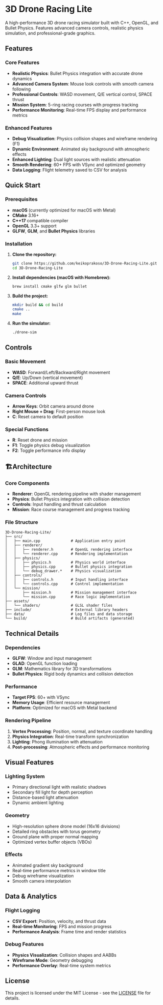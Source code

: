 # 3D Drone Racing Lite

A high-performance 3D drone racing simulator built with C++, OpenGL, and Bullet Physics. Features advanced camera controls, realistic physics simulation, and professional-grade graphics.

## Features

### Core Features
- **Realistic Physics**: Bullet Physics integration with accurate drone dynamics
- **Advanced Camera System**: Mouse look controls with smooth camera following
- **Professional Controls**: WASD movement, Q/E vertical control, SPACE thrust
- **Mission System**: 5-ring racing courses with progress tracking
- **Performance Monitoring**: Real-time FPS display and performance metrics

### Enhanced Features
- **Debug Visualization**: Physics collision shapes and wireframe rendering (F1)
- **Dynamic Environment**: Animated sky background with atmospheric effects
- **Enhanced Lighting**: Dual light sources with realistic attenuation
- **Smooth Rendering**: 60+ FPS with VSync and optimized geometry
- **Data Logging**: Flight telemetry saved to CSV for analysis

## Quick Start

### Prerequisites
- **macOS** (currently optimized for macOS with Metal)
- **CMake** 3.16+
- **C++17** compatible compiler
- **OpenGL** 3.3+ support
- **GLFW**, **GLM**, and **Bullet Physics** libraries

### Installation

1. **Clone the repository:**
   ```bash
   git clone https://github.com/keikoprakoso/3D-Drone-Racing-Lite.git
   cd 3D-Drone-Racing-Lite
   ```

2. **Install dependencies (macOS with Homebrew):**
   ```bash
   brew install cmake glfw glm bullet
   ```

3. **Build the project:**
   ```bash
   mkdir build && cd build
   cmake ..
   make
   ```

4. **Run the simulator:**
   ```bash
   ./drone-sim
   ```

## Controls

### Basic Movement
- **WASD**: Forward/Left/Backward/Right movement
- **Q/E**: Up/Down (vertical movement)
- **SPACE**: Additional upward thrust

### Camera Controls
- **Arrow Keys**: Orbit camera around drone
- **Right Mouse + Drag**: First-person mouse look
- **C**: Reset camera to default position

### Special Functions
- **R**: Reset drone and mission
- **F1**: Toggle physics debug visualization
- **F2**: Toggle performance info display

## 🏗Architecture

### Core Components
- **Renderer**: OpenGL rendering pipeline with shader management
- **Physics**: Bullet Physics integration with collision detection
- **Controls**: Input handling and thrust calculation
- **Mission**: Race course management and progress tracking

### File Structure
```
3D-Drone-Racing-Lite/
├── src/
│   ├── main.cpp              # Application entry point
│   ├── renderer/
│   │   ├── renderer.h        # OpenGL rendering interface
│   │   └── renderer.cpp      # Rendering implementation
│   ├── physics/
│   │   ├── physics.h         # Physics world interface
│   │   ├── physics.cpp       # Bullet physics integration
│   │   └── debug_drawer.*    # Physics visualization
│   ├── controls/
│   │   ├── controls.h        # Input handling interface
│   │   └── controls.cpp      # Control implementation
│   └── mission/
│       ├── mission.h         # Mission management interface
│       └── mission.cpp       # Race logic implementation
├── assets/
│   └── shaders/              # GLSL shader files
├── include/                  # External library headers
├── data/                     # Log files and data storage
└── build/                    # Build artifacts (generated)
```

## Technical Details

### Dependencies
- **GLFW**: Window and input management
- **GLAD**: OpenGL function loading
- **GLM**: Mathematics library for 3D transformations
- **Bullet Physics**: Rigid body dynamics and collision detection

### Performance
- **Target FPS**: 60+ with VSync
- **Memory Usage**: Efficient resource management
- **Platform**: Optimized for macOS with Metal backend

### Rendering Pipeline
1. **Vertex Processing**: Position, normal, and texture coordinate handling
2. **Physics Integration**: Real-time transform synchronization
3. **Lighting**: Phong illumination with attenuation
4. **Post-processing**: Atmospheric effects and performance monitoring

## Visual Features

### Lighting System
- Primary directional light with realistic shadows
- Secondary fill light for depth perception
- Distance-based light attenuation
- Dynamic ambient lighting

### Geometry
- High-resolution sphere drone model (16x16 divisions)
- Detailed ring obstacles with torus geometry
- Ground plane with proper normal mapping
- Optimized vertex buffer objects (VBOs)

### Effects
- Animated gradient sky background
- Real-time performance metrics in window title
- Debug wireframe visualization
- Smooth camera interpolation

## Data & Analytics

### Flight Logging
- **CSV Export**: Position, velocity, and thrust data
- **Real-time Monitoring**: FPS and mission progress
- **Performance Analysis**: Frame time and render statistics

### Debug Features
- **Physics Visualization**: Collision shapes and AABBs
- **Wireframe Mode**: Geometry debugging
- **Performance Overlay**: Real-time system metrics

## License

This project is licensed under the MIT License - see the [LICENSE](LICENSE) file for details.
